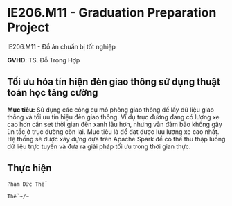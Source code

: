 # IE206.M11 - Graduation Preparation Project



IE206.M11 - Đồ án chuẩn bị tốt nghiệp

**GVHD**: TS. Đỗ Trọng Hợp

## Tối ưu hóa tín hiện đèn giao thông sử dụng thuật toán học tăng cường

**Mục tiêu:** Sử dụng các công cụ mô phỏng giao thông để lấy dữ liệu giao thông và tối ưu tín hiệu đèn giao thông. Ví dụ trục đường đang có lượng xe cao hơn cần set thời gian đèn xanh lâu hơn, nhưng vẫn đảm bảo không gây ùn tắc ở trục đường còn lại. Mục tiêu là để đạt được lưu lượng xe cao nhất. Hệ thống sẽ được xây dựng dựa trên Apache Spark để có thể thu thập luồng dữ liệu trực tuyến và đưa ra giải pháp tối ưu trong thời gian thực. 


## Thực hiện
```
Phạm Đức Thể

Thể ~/~
```

